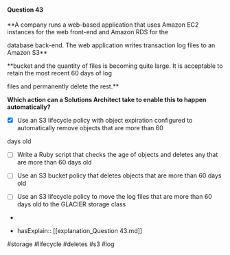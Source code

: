 #### Question  43


**A company runs a web-based application that uses Amazon EC2 instances for the web front-end and Amazon RDS for the

database back-end. The web application writes transaction log files to an Amazon S3**


**bucket and the quantity of files is becoming quite large. It is acceptable to retain the most recent 60 days of log

files and permanently delete the rest.**


**Which action can a Solutions Architect take to enable this to happen automatically?**


- [x] Use an S3 lifecycle policy with object expiration configured to automatically remove objects that are more than 60

days old


- [ ] Write a Ruby script that checks the age of objects and deletes any that are more than 60 days old


- [ ] Use an S3 bucket policy that deletes objects that are more than 60 days old


- [ ] Use an S3 lifecycle policy to move the log files that are more than 60 days old to the GLACIER storage class


*

- hasExplain:: [[explanation_Question  43.md]]

#storage #lifecycle #deletes #s3 #log 